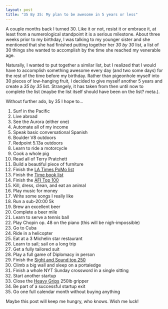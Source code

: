 ```yaml
---
layout: post
title: "35 By 35: My plan to be awesome in 5 years or less"
---
```


A couple months back I turned 30. Like it or not, resist it or embrace
it, at least from a numerological standpoint it is a serious milestone.
About three weeks prior to my birthday, I was talking to my younger
sister and she mentioned that she had finished putting together her *30
by 30* list, a list of 30 things she wanted to accomplish by the time
she reached my venerable age.

Naturally, I wanted to put together a
similar list, but I realized that I would have to accomplish something
awesome every day (and two some days) for the rest of the time before my
birthday. Rather than pigeonhole myself into 30 pieces of low-hanging
fruit, I decided to give myself another 5 years and create a *35 by 35*
list. Strangely, it has taken from then until now to complete the list
(maybe the list itself should have been on the list? meta.).

Without further ado, by 35 I hope to...

  1. Surf in the Pacific
  2. Live abroad
  3. See the Aurora (either one)
  4. Automate all of my income
  5. Speak basic conversational Spanish
  6. Boulder V8 outdoors
  7. Redpoint 5.13a outdoors
  8. Learn to ride a motorcycle
  9. Cook a whole pig
  10. Read all of Terry Pratchett
  11. Build a beautiful piece of furniture
  12. Finish the [LA Times PoMo list](http://latimesblogs.latimes.com/jacketcopy/2009/07/the-mostly-complete-annotated-and-essential-postmodern-reading-list.html)
  13. Finish the [Time book list](http://entertainment.time.com/2005/10/16/all-time-100-novels/)
  14. Finish the [AFI Top 100](http://www.afi.com/100years/movies10.aspx)
  15. Kill, dress, clean, and eat an animal
  16. Play music for money
  17. Write some songs I really like
  18. Run a sub-20:00 5k
  19. Brew an excellent beer
  20. Complete a beer mile
  21. Learn to serve a tennis ball
  22. Play Chopin op. 48 on the piano (this will be nigh-impossible)
  23. Go to Cuba
  24. Ride in a helicopter
  25. Eat at a 3 Michelin star restaurant
  26. Learn to sail; sail on a long trip
  27. Get a fully tailored suit
  28. Play a full game of Diplomacy in person
  29. Finish the [Sight and Sound top 250](http://www.darkhorizons.com/news/24705/the-sight-sound-top-250-films)
  30. Climb a big wall and sleep on a portaledge
  31. Finish a whole NYT Sunday crossword in a single sitting
  32. Start another startup
  33. Close the [Heavy Grips](http://www.heavygrips.com/) 250lb gripper
  34. Be part of a successful startup exit
  35. Go one full calendar month without buying anything

Maybe this post will keep me hungry, who knows. Wish me luck!
